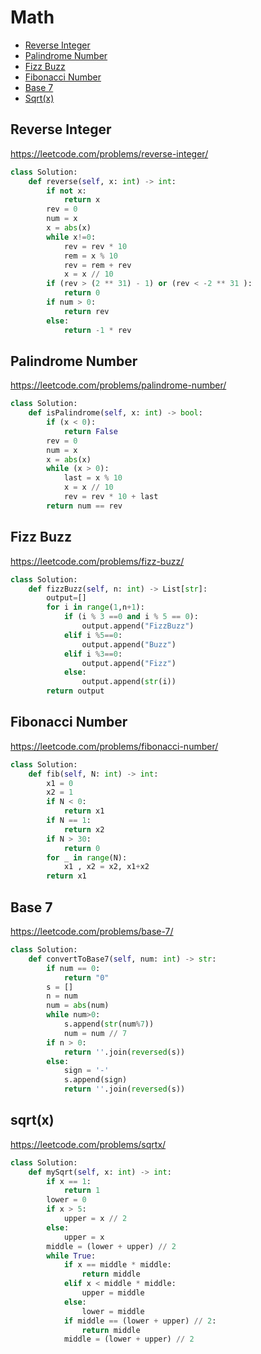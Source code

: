 # Math

+ [Reverse Integer](#reverse-integer)
+ [Palindrome Number](#palindrome-number)
+ [Fizz Buzz](#fizz-buzz)
+ [Fibonacci Number](#fibonacci-number)
+ [Base 7](#base-7)
+ [Sqrt(x)](#sqrtx)

## Reverse Integer

https://leetcode.com/problems/reverse-integer/

```python
class Solution:
    def reverse(self, x: int) -> int:
        if not x:
            return x
        rev = 0
        num = x
        x = abs(x)
        while x!=0:
            rev = rev * 10 
            rem = x % 10
            rev = rem + rev
            x = x // 10
        if (rev > (2 ** 31) - 1) or (rev < -2 ** 31 ):
            return 0
        if num > 0:
            return rev
        else:
            return -1 * rev
```

## Palindrome Number

https://leetcode.com/problems/palindrome-number/

```python
class Solution:
    def isPalindrome(self, x: int) -> bool:
        if (x < 0):
            return False
        rev = 0
        num = x
        x = abs(x)
        while (x > 0):
            last = x % 10    
            x = x // 10 
            rev = rev * 10 + last
        return num == rev
```

## Fizz Buzz

https://leetcode.com/problems/fizz-buzz/

```python
class Solution:
    def fizzBuzz(self, n: int) -> List[str]:
        output=[]
        for i in range(1,n+1):
            if (i % 3 ==0 and i % 5 == 0):
                output.append("FizzBuzz")
            elif i %5==0:
                output.append("Buzz")
            elif i %3==0:
                output.append("Fizz")
            else:
                output.append(str(i))           
        return output
```

## Fibonacci Number

https://leetcode.com/problems/fibonacci-number/

```python
class Solution:
    def fib(self, N: int) -> int:
        x1 = 0
        x2 = 1
        if N < 0:
            return x1
        if N == 1:
            return x2
        if N > 30:
            return 0
        for _ in range(N):
            x1 , x2 = x2, x1+x2
        return x1
```

## Base 7

https://leetcode.com/problems/base-7/

```python
class Solution:
    def convertToBase7(self, num: int) -> str:
        if num == 0:
            return "0"
        s = []
        n = num
        num = abs(num)
        while num>0:
            s.append(str(num%7))
            num = num // 7
        if n > 0:
            return ''.join(reversed(s))
        else:
            sign = '-'
            s.append(sign)
            return ''.join(reversed(s))
```

## sqrt(x)

https://leetcode.com/problems/sqrtx/

```python
class Solution:
    def mySqrt(self, x: int) -> int:
        if x == 1:
            return 1
        lower = 0
        if x > 5: 
            upper = x // 2
        else:
            upper = x
        middle = (lower + upper) // 2
        while True:
            if x == middle * middle:
                return middle
            elif x < middle * middle:
                upper = middle
            else:
                lower = middle
            if middle == (lower + upper) // 2:
                return middle
            middle = (lower + upper) // 2
```
